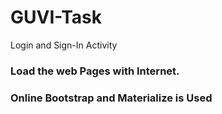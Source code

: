 # GUVI-Task
Login and Sign-In Activity

### Load the web Pages with Internet.
### Online Bootstrap and Materialize is Used
